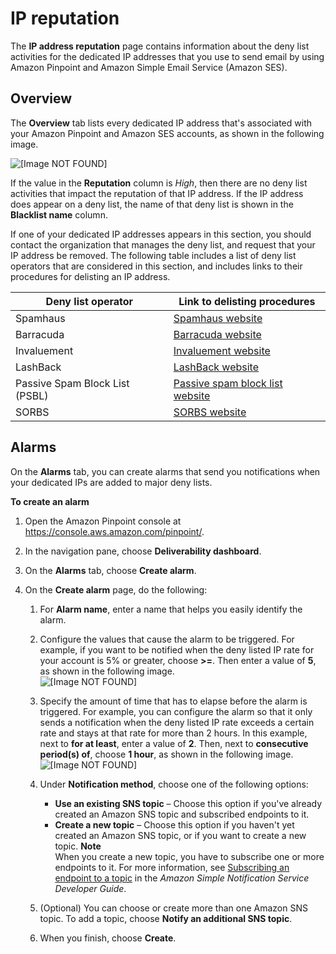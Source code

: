 # IP reputation<a name="channels-email-deliverability-dashboard-ip-address"></a>

The **IP address reputation** page contains information about the deny list activities for the dedicated IP addresses that you use to send email by using Amazon Pinpoint and Amazon Simple Email Service \(Amazon SES\)\. 

## Overview<a name="channels-email-deliverability-dashboard-ip-address-overview"></a>

The **Overview** tab lists every dedicated IP address that's associated with your Amazon Pinpoint and Amazon SES accounts, as shown in the following image\.

![\[Image NOT FOUND\]](http://docs.aws.amazon.com/pinpoint/latest/userguide/images/channels-email-deliverability-dashboard-ip-address.png)

If the value in the **Reputation** column is *High*, then there are no deny list activities that impact the reputation of that IP address\. If the IP address does appear on a deny list, the name of that deny list is shown in the **Blacklist name** column\.

If one of your dedicated IP addresses appears in this section, you should contact the organization that manages the deny list, and request that your IP address be removed\. The following table includes a list of deny list operators that are considered in this section, and includes links to their procedures for delisting an IP address\.


| Deny list operator | Link to delisting procedures | 
| --- | --- | 
| Spamhaus | [Spamhaus website](https://www.spamhaus.org/lookup/)  | 
| Barracuda | [Barracuda website](http://www.barracudacentral.org/rbl/removal-request)  | 
| Invaluement | [Invaluement website](https://www.invaluement.com/removal/)  | 
| LashBack | [LashBack website](https://blacklist.lashback.com/)  | 
| Passive Spam Block List \(PSBL\) | [Passive spam block list website](https://psbl.org/remove)  | 
| SORBS | [SORBS website](http://www.sorbs.net/delisting/overview.shtml)  | 

## Alarms<a name="channels-email-deliverability-dashboard-ip-address-alarms"></a>

On the **Alarms** tab, you can create alarms that send you notifications when your dedicated IPs are added to major deny lists\.

**To create an alarm**

1. Open the Amazon Pinpoint console at [https://console\.aws\.amazon\.com/pinpoint/](https://console.aws.amazon.com/pinpoint/)\.

1. In the navigation pane, choose **Deliverability dashboard**\.

1. On the **Alarms** tab, choose **Create alarm**\.

1. On the **Create alarm** page, do the following:

   1. For **Alarm name**, enter a name that helps you easily identify the alarm\.

   1. Configure the values that cause the alarm to be triggered\. For example, if you want to be notified when the deny listed IP rate for your account is 5% or greater, choose **>=**\. Then enter a value of **5**, as shown in the following image\.  
![\[Image NOT FOUND\]](http://docs.aws.amazon.com/pinpoint/latest/userguide/images/deliverability_dashboard_deny_list_ip_alarms_threshold.png)

   1. Specify the amount of time that has to elapse before the alarm is triggered\. For example, you can configure the alarm so that it only sends a notification when the deny listed IP rate exceeds a certain rate and stays at that rate for more than 2 hours\. In this example, next to **for at least**, enter a value of **2**\. Then, next to **consecutive period\(s\) of**, choose **1 hour**, as shown in the following image\.  
![\[Image NOT FOUND\]](http://docs.aws.amazon.com/pinpoint/latest/userguide/images/deliverability_dashboard_deny_list_ip_alarms_period.png)

   1. Under **Notification method**, choose one of the following options:
      + **Use an existing SNS topic** – Choose this option if you've already created an Amazon SNS topic and subscribed endpoints to it\.
      + **Create a new topic** – Choose this option if you haven't yet created an Amazon SNS topic, or if you want to create a new topic\.
**Note**  
When you create a new topic, you have to subscribe one or more endpoints to it\. For more information, see [Subscribing an endpoint to a topic](https://docs.aws.amazon.com/sns/latest/dg/sns-tutorial-create-subscribe-endpoint-to-topic.html) in the *Amazon Simple Notification Service Developer Guide*\.

   1. \(Optional\) You can choose or create more than one Amazon SNS topic\. To add a topic, choose **Notify an additional SNS topic**\.

   1. When you finish, choose **Create**\.